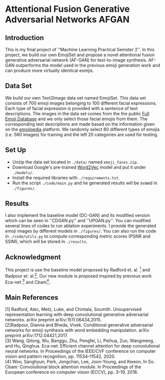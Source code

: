 # Attentional Fusion Generative Adversarial Networks AFGAN

## Introduction
This is my final project of ''Machine Learning Practical Semster 2''. In this project, we build our own EmojiSet and propose a novel attentional fusion generative adversarial network (AF-GAN) for text-to-image synthesis. AF-GAN outperforms the model used in the previous emoji generation work and can produce more virtually identical eomjis.

## Data Set
We build our own Text2Image data set named EmojiSet. This data set consists of 700 emoji images belonging to 100 different facial expressions. Each type of facial expression is provided with a sentence of text descriptions. The images in the data set comes from the the public [Full Emoji Database](https://www.kaggle.com/datasets/eliasdabbas/emoji-data-descriptions-codepoints) and we only select those facial emojis from them. The corresponding text descriptions are made based on the information given on the [emojipedia](https://emojipedia.org/people/) platform. We randomly select 80 different types of emojis (i.e. 560 images) for training and the left 20 categories are used for testing.

## Set Up
* Unzip the data set located in `./data/` named `emoji_faces.zip`.
* Download Google's pre-trained [Word2Vec](https://drive.google.com/file/d/0B7XkCwpI5KDYNlNUTTlSS21pQmM/edit?resourcekey=0-wjGZdNAUop6WykTtMip30g) model and put it under `./models/`.
* Install the required libraries with `./requirements.txt`.
* Run the script `./code/main.py` and he generated results will be svaed in `./figures/`.


## Results
I also implement the baseline model (DC-GAN) and its modified version which can be seen in ''CDGAN.py'' and ''UPGAN.py''. You can modified several lines of codes to run ablation experiments. I provide the generated emoji images by different models in `./figures/`. You can also run the code in `./code/utils.py` to compute corresponding metric scores (PSNR and SSIM), which will be stored in `./results`.

## Acknowledgment
This project is use the baseline model proposed by Radford et. al. [<sup>1</sup>](#R1) and Radpour et. al.[<sup>2</sup>](#R2). Our new module is proposed inspired by previous work Eca-net [<sup>3</sup>](#R3) and Cbam[<sup>4</sup>](#R4).


## Main References
<div><a name="R1"></a>
[1] Radford, Alec, Metz, Luke, and Chintala, Soumith. Unsupervised representation learning with deep convolutional generative adversarial networks. arXiv preprint arXiv:1511.06434,2015.
</div>

<div><a name="R2"></a>
[2]Radpour, Dianna and Bheda, Vivek. Conditional generative adversarial networks for emoji synthesis with word embedding manipulation. arXiv preprint arXiv:1712.04421,2017.
</div>

<div><a name="R3"></a>
[3]  Wang, Qilong, Wu, Banggu, Zhu, Pengfei, Li, Peihua, Zuo, Wangmeng, and Hu, Qinghua. Eca-net: Efficient channel attention for deep convolutional neural networks. In Proceedings of the IEEE/CVF conference on computer vision and pattern recognition, pp. 11534–11542, 2020.
</div>

<div><a name="R4"></a>
[4]  Woo, Sanghyun, Park, Jongchan, Lee, Joon-Young, and Kweon, In So. Cbam: Convolutional block attention module. In Proceedings of the European conference on computer vision (ECCV), pp. 3–19, 2018.
</div>
